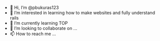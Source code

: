 - 👋 Hi, I’m @pbukuras123
- 👀 I’m interested in learning how to make websites and fully understand rails
- 🌱 I’m currently learning TOP
- 💞️ I’m looking to collaborate on ...
- 📫 How to reach me ...

<!---
pbukuras123/pbukuras123 is a ✨ special ✨ repository because its `README.md` (this file) appears on your GitHub profile.
You can click the Preview link to take a look at your changes.
--->
